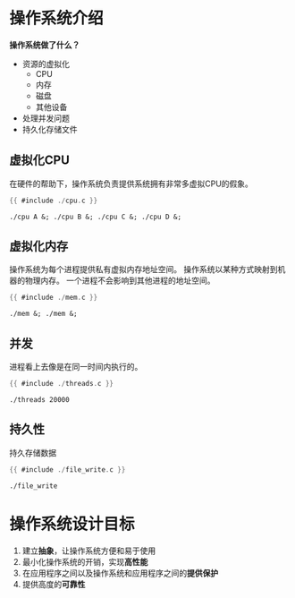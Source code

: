 # 操作系统介绍

**操作系统做了什么？**

* 资源的虚拟化
  * CPU
  * 内存
  * 磁盘
  * 其他设备
* 处理并发问题
* 持久化存储文件

## 虚拟化CPU

在硬件的帮助下，操作系统负责提供系统拥有非常多虚拟CPU的假象。

```c
{{ #include ./cpu.c }}
```

```shell
./cpu A &; ./cpu B &; ./cpu C &; ./cpu D &;
```

## 虚拟化内存

操作系统为每个进程提供私有虚拟内存地址空间。
操作系统以某种方式映射到机器的物理内存。
一个进程不会影响到其他进程的地址空间。

```c
{{ #include ./mem.c }}
```

```shell
./mem &; ./mem &;
```

## 并发

进程看上去像是在同一时间内执行的。

```c
{{ #include ./threads.c }}
```

```shell
./threads 20000
```

## 持久性

持久存储数据

```c
{{ #include ./file_write.c }}
```

```shell
./file_write
```

# 操作系统设计目标

1. 建立**抽象**，让操作系统方便和易于使用
2. 最小化操作系统的开销，实现**高性能**
3. 在应用程序之间以及操作系统和应用程序之间的**提供保护**
4. 提供高度的**可靠性**
